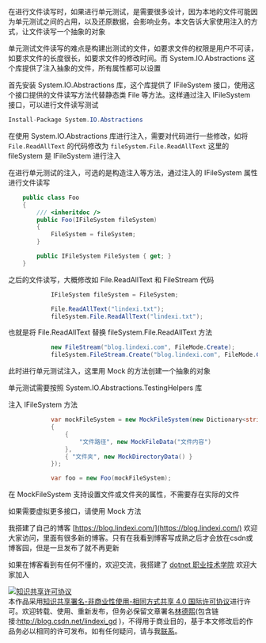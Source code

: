 
在进行文件读写时，如果进行单元测试，是需要很多设计，因为本地的文件可能因为单元测试之间的占用，以及还原数据，会影响业务。本文告诉大家使用注入的方式，让文件读写一个抽象的对象

<!--more-->


<!-- CreateTime:2019/12/10 19:44:16 -->

<!-- 发布 -->

单元测试文件读写的难点是构建出测试的文件，如要求文件的权限是用户不可读，如要求文件的长度很长，如要求文件的修改时间。而 System.IO.Abstractions 这个库提供了注入抽象的文件，所有属性都可以设置

首先安装 System.IO.Abstractions 库，这个库提供了 IFileSystem 接口，使用这个接口提供的文件读写方法代替静态类 File 等方法。这样通过注入 IFileSystem 接口，可以进行文件读写测试

```csharp
Install-Package System.IO.Abstractions
```

在使用 System.IO.Abstractions 库进行注入，需要对代码进行一些修改，如将 `File.ReadAllText` 的代码修改为 `fileSystem.File.ReadAllText` 这里的 fileSystem 是 IFileSystem 进行注入

在进行单元测试的注入，可选的是构造注入等方法，通过注入的 IFileSystem 属性进行文件读写

```csharp
    public class Foo
    {
        /// <inheritdoc />
        public Foo(IFileSystem fileSystem)
        {
            FileSystem = fileSystem;
        }

        public IFileSystem FileSystem { get; }
    }
```

之后的文件读写，大概修改如 File.ReadAllText 和 FileStream 代码

```csharp
            IFileSystem fileSystem = FileSystem;

            File.ReadAllText("lindexi.txt");
            fileSystem.File.ReadAllText("lindexi.txt");
```

也就是将 File.ReadAllText 替换 fileSystem.File.ReadAllText 方法

```csharp
            new FileStream("blog.lindexi.com", FileMode.Create);
            fileSystem.FileStream.Create("blog.lindexi.com", FileMode.Create);
```

此时进行单元测试注入，这里用 Mock 的方法创建一个抽象的对象

单元测试需要按照 System.IO.Abstractions.TestingHelpers 库

注入 IFileSystem 方法

```csharp
            var mockFileSystem = new MockFileSystem(new Dictionary<string, MockFileData>()
            {
                {
                    "文件路径", new MockFileData("文件内容")
                },
                { "文件夹", new MockDirectoryData() }
            });

            var foo = new Foo(mockFileSystem);
```

在 MockFileSystem 支持设置文件或文件夹的属性，不需要存在实际的文件

如果需要虚拟更多接口，请使用 Mock 方法



我搭建了自己的博客 [https://blog.lindexi.com/](https://blog.lindexi.com/) 欢迎大家访问，里面有很多新的博客。只有在我看到博客写成熟之后才会放在csdn或博客园，但是一旦发布了就不再更新

如果在博客看到有任何不懂的，欢迎交流，我搭建了 [dotnet 职业技术学院](https://t.me/dotnet_campus) 欢迎大家加入

<a rel="license" href="http://creativecommons.org/licenses/by-nc-sa/4.0/"><img alt="知识共享许可协议" style="border-width:0" src="https://licensebuttons.net/l/by-nc-sa/4.0/88x31.png" /></a><br />本作品采用<a rel="license" href="http://creativecommons.org/licenses/by-nc-sa/4.0/">知识共享署名-非商业性使用-相同方式共享 4.0 国际许可协议</a>进行许可。欢迎转载、使用、重新发布，但务必保留文章署名[林德熙](http://blog.csdn.net/lindexi_gd)(包含链接:http://blog.csdn.net/lindexi_gd )，不得用于商业目的，基于本文修改后的作品务必以相同的许可发布。如有任何疑问，请与我[联系](mailto:lindexi_gd@163.com)。